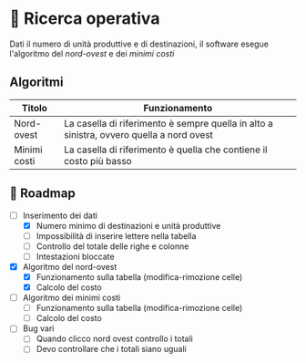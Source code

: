 # :rocket: Ricerca operativa
<!--Compito di gestione progetto-->
Dati il numero di unità produttive e di destinazioni, il software esegue l'algoritmo del <i>nord-ovest</i> e dei <i>minimi costi</i>

## Algoritmi
| Titolo        | Funzionamento                                                                             |
| ------        | ---------------                                                                           |
| Nord-ovest    | La casella di riferimento è sempre quella in alto a sinistra, ovvero quella a nord ovest  |
| Minimi costi  | La casella di riferimento è quella che contiene il costo più basso                        |

## 🚧 Roadmap
- [ ] Inserimento dei dati
  - [X] Numero minimo di destinazioni e unità produttive
  - [ ] Impossibilità di inserire lettere nella tabella
  - [ ] Controllo del totale delle righe e colonne
  - [ ] Intestazioni bloccate
- [X] Algoritmo del nord-ovest
  - [X] Funzionamento sulla tabella (modifica-rimozione celle)
  - [X] Calcolo del costo
- [ ] Algoritmo dei minimi costi
  - [ ] Funzionamento sulla tabella (modifica-rimozione celle)
  - [ ] Calcolo del costo
- [ ] Bug vari
  - [ ] Quando clicco nord ovest controllo i totali
  - [ ] Devo controllare che i totali siano uguali
